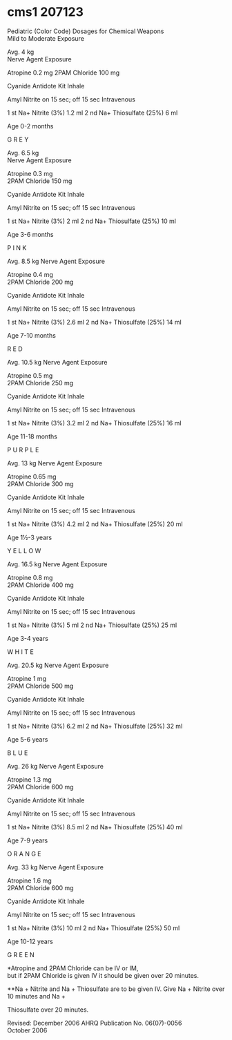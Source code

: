 # cms1 207123

Pediatric (Color Code) 
Dosages for Chemical Weapons  
 Mild to Moderate Exposure 
 
Avg. 4 kg  
Nerve Agent Exposure 
 
Atropine          0.2 mg 
2PAM Chloride 100 mg 
 
Cyanide Antidote Kit 
Inhale
 
Amyl Nitrite  on 15 sec; off 15  sec 
Intravenous
 
1
st
 Na+ Nitrite (3%)           1.2 ml 
2
nd
 Na+ Thiosulfate (25%)   6 ml 
 
Age 0-2 months 
 
 
G 
R 
E 
Y 
 
 
Avg. 6.5 kg  
Nerve Agent Exposure 
 
Atropine                         0.3                         mg                         
2PAM Chloride 150 mg 
 
Cyanide Antidote Kit 
Inhale
 
Amyl Nitrite  on 15 sec; off 15  sec 
Intravenous
 
1
st
 Na+ Nitrite (3%)           2 ml 
2
nd
 Na+ Thiosulfate (25%)      10 ml 
 
Age 3-6 months 
 
 
P 
I 
N 
K
 
 
Avg. 8.5 kg 
Nerve Agent Exposure 
 
Atropine                         0.4                         mg                         
2PAM Chloride 200 mg 
 
Cyanide Antidote Kit 
Inhale
 
Amyl Nitrite  on 15 sec; off 15  sec 
Intravenous
 
1
st
 Na+ Nitrite (3%)           2.6 ml 
2
nd
 Na+ Thiosulfate (25%) 14 ml 
 
Age 7-10 months 
 
 
R 
E 
D 
 
Avg. 10.5 kg 
Nerve Agent Exposure 
 
Atropine                         0.5                         mg                         
2PAM Chloride 250 mg 
 
Cyanide Antidote Kit 
Inhale
 
Amyl Nitrite  on 15 sec; off 15  sec 
Intravenous
 
1
st
 Na+ Nitrite (3%)           3.2 ml 
2
nd
 Na+ Thiosulfate (25%) 16 ml 
 
Age 11-18 months 
 
P 
U 
R 
P 
L 
E 
 
Avg. 13 kg 
Nerve Agent Exposure 
 
Atropine                         0.65                         mg                         
2PAM Chloride 300 mg 
 
Cyanide Antidote Kit 
Inhale
 
Amyl Nitrite  on 15 sec; off 15  sec 
Intravenous
 
1
st
 Na+ Nitrite (3%)           4.2 ml 
2
nd
 Na+ Thiosulfate (25%) 20 ml 
 
Age 1½-3 years 
 
Y
E 
L 
L 
O
W
 
Avg. 16.5 kg 
Nerve Agent Exposure 
 
Atropine                         0.8                         mg                         
2PAM Chloride 400 mg 
 
Cyanide Antidote Kit 
Inhale
 
Amyl Nitrite  on 15 sec; off 15  sec 
Intravenous
 
1
st
 Na+ Nitrite (3%)           5 ml 
2
nd
 Na+ Thiosulfate (25%)      25 ml 
 
Age 3-4 years 
 
 
W
H 
I 
T 
E 
 
Avg. 20.5 kg 
Nerve Agent Exposure 
 
Atropine                         1                         mg                         
2PAM Chloride 500 mg 
 
Cyanide Antidote Kit 
Inhale
 
Amyl Nitrite  on 15 sec; off 15  sec 
Intravenous
 
1
st
 Na+ Nitrite (3%)          6.2 ml 
2
nd
 Na+ Thiosulfate (25%)     32 ml 
 
Age 5-6 years 
 
 
B 
L 
U 
E 
 
 
Avg. 26 kg 
Nerve Agent Exposure 
 
Atropine                         1.3                         mg                         
2PAM Chloride 600 mg 
 
Cyanide Antidote Kit 
Inhale
 
Amyl Nitrite  on 15 sec; off 15  sec 
Intravenous
 
1
st
 Na+ Nitrite (3%)           8.5 ml 
2
nd
 Na+ Thiosulfate (25%) 40 ml 
 
Age 7-9 years 
 
O 
R 
A 
N 
G 
E 
 
Avg. 33 kg 
Nerve Agent Exposure 
 
Atropine                         1.6                         mg                         
2PAM Chloride 600 mg 
 
Cyanide Antidote Kit 
Inhale
 
Amyl Nitrite  on 15 sec; off 15  sec 
Intravenous
 
1
st
 Na+ Nitrite (3%)            10 ml 
2
nd
 Na+ Thiosulfate (25%)  50 ml 
 
Age 10-12 years 
 
G 
R 
E 
E 
N 
 
 
*Atropine and 2PAM Chloride can be IV or IM,  
but if 2PAM Chloride is given IV it should be 
given over 20 minutes. 
 
**Na
+
 Nitrite and Na
+
 Thiosulfate are to be given 
IV.  Give Na
+
 Nitrite over 10 minutes and Na
+
 
Thiosulfate over 20 minutes. 
 
Revised: December 2006 
AHRQ Publication No. 06(07)-0056   
 October 2006
